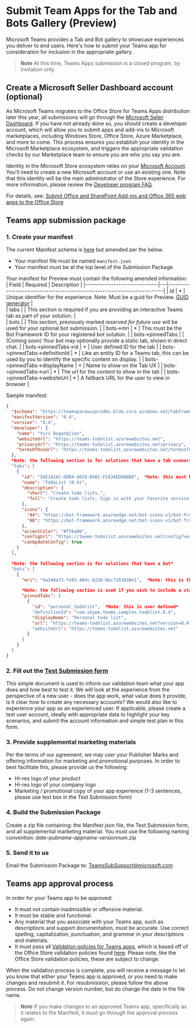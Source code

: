 # Submit Team Apps for the Tab and Bots Gallery (Preview)

Microsoft Teams provides a Tab and Bot gallery to showcase experiences you deliver to end users. Here's how to submit your Teams app for consideration for inclusion in the appropriate gallery.

>**Note** At this time, Teams Apps submission is a closed program, by invitation only.

## Create a Microsoft Seller Dashboard account (optional)

As Microsoft Teams migrates to the Office Store for Teams Apps distribution later this year, all submissions will go through the [Microsoft Seller Dashboard](http://go.microsoft.com/fwlink/?LinkId=248605).  If you have not already done so, you should create a developer account, which will allow you to submit apps and add-ins to Microsoft marketplaces, including Windows Store, Office Store, Azure Marketplace, and more to come.  This process ensures you establish your identity in the Microsoft Marketplace ecosystem, and triggers the appropriate validation checks by our Marketplace team to ensure you are who you say you are.

Identity in the Microsoft Store ecosystem relies on your [Microsoft Account](https://account.microsoft.com/account).  You'll need to create a new Microsoft account or use an existing one.  Note that this identity will be the main administrator of the Store experience.  For more information, please review the [Developer program FAQ](https://developer.microsoft.com/en-us/store/register/faq).

For details, see: [Submit Office and SharePoint Add-ins and Office 365 web apps to the Office Store](https://msdn.microsoft.com/en-us/library/office/jj220037.aspx)

## Teams app submission package

### 1. Create your manifest

The current Manifest schema is [here](schema.md) but amended per the below.  
* Your manifest file must be named `manifest.json`
* Your manifest must be at the top level of the Submission Package.

Your manifest for Preview must contain the following amended information:
| Field  | Required   | Description   | 
|-------------------------------|---|----------------------------------------------------------------------------|
|	id	|	*	|	Unique identifier for the experience.  Note: Must be a guid for Preview.  [GUID generator](https://guidgenerator.com/)	|	
|	tabs	|		|	This section is required if you are providing an interactive Teams tab as part of your solution.	|	
|	bots	|		|	This section, previously marked _reserved for future use_ will be used for your optional bot submission.	|
|	bots->mri	|	*	|	This must be the Bot Framework ID for your registered bot solution.	|
|	bots->pinnedTabs	|	  | (Coming soon) Your bot may optionally provide a static tab, shown in direct chat.	|
|	bots->pinnedTabs->id	|	*	|	User defined ID for the tab	|
|	bots->pinnedTabs->definitionId	|	*	|	Like an entity ID for a Teams tab, this can be used by you to identify the specific content on display.	|
|	bots->pinnedTabs->displayName	|	*	|	Name to show on the Tab UX	|
|	bots->pinnedTabs->url	|	*	|	The url for the content to show in the tab	|
|	bots->pinnedTabs->websiteUrl | * 	|	A fallback URL for the user to view in browser 	|


Sample manifest:

```json
{
  "$schema": "https://teamspacewusprodms.blob.core.windows.net/tabframework/0.4/tab-manifest-schema.json", 
  "manifestVersion": "0.4",
  "version": "0.4",
  "developer": {
    "name": "Yuri Dogandjiev",
    "websiteUrl": "https://teams-todolist.azurewebsites.net",
    "privacyUrl": "https://teams-todolist.azurewebsites.net/privacy",
    "termsOfUseUrl": "https://teams-todolist.azurewebsites.net/termsofuse"
  },
  *Note: the following section is for solutions that have a tab scenario:*
  "tabs": [
    {
      "id": "56E1A16C-DDB4-46C0-B4B1-FC634ED86DDD",  *Note: this must be a GUID, not reverse domain name*
      "name": "ToDoList (0.4)",
      "description": {
        "short": "Create todo lists.",
        "full": "Create todo lists. Sign in with your favorite service, start creating todo lists."
      },
      "icons": {
        "44": "https://bot-framework.azureedge.net/bot-icons-v1/bot-framework-default-3.png",  *Note: may be URL to icon, or filename of icon embedded in Zip*
        "88": "https://bot-framework.azureedge.net/bot-icons-v1/bot-framework-default-3.png"
      },
      "accentColor": "#ff6a00",
      "configUrl": "https://teams-todolist.azurewebsites.net/config?version=0.4",
      "canUpdateConfig": true
    }
  ],

  *Note: the following section is for solutions that have a bot*
  "bots": [
    {
      "mri": "9a346a73-fe93-484c-8236-6bc7203830e1",  *Note: this is the Bot Framework id*

      *Note: the following section is used if you wish to include a static tab as part of your bot.  Static tabs will not allow any customization like Team tabs, but can be used to surface information about your experience, like FAQ or other content that may be useful for your users.*
      "pinnedTabs": [
        {
          "id": "personal_todolist",  *Note: this is user defined*
          "definitionId": "com.skype.teams.samples.todolist.0.4",
          "displayName": "Personal todo list",
          "url": "https://teams-todolist.azurewebsites.net?version=0.4",  *Note: this is the content to surface in the bot's tab*
          "websiteUrl": "https://teams-todolist.azurewebsites.net" 
        }
      ]
    }
  ]
}
```




### 2. Fill out the [Test Submission form]("TeamsAppSubmission.docx")

This simple document is used to inform our validation team what your app does and how best to test it.  We will look at the experience from the perspective of a new user - does the app work, what value does it provide, is it clear how to create any necessary accounts? We would also like to experience your app as an experienced user. If applicable, please create a test user account, ideally with appropriate data to highlight your key scenarios, and submit the account information and simple test plan in this form.  

### 3. Provide supplemental marketing materials

Per the terms of our agreement, we may user your Publisher Marks and offering information for marketing and promotional purposes.  In order to best facilitate this, please provide us the following:
* Hi-res logo of your product
* Hi-res logo of your company logo
* Marketing / promotional copy of your app experience (1-3 sentences, please use text box in the Test Submission form)

### 4. Build the Submission Package

Create a zip file containing: the Manifest json file, the Test Submission form, and all supplemental marketing material.  You must use the following naming convention: _date_-_pubname_-_appname_-_versionnum_.zip  

### 5. Send it to us

Email the Submission Package to: TeamsSubSupport@microsoft.com


## Teams app approval process

In order for your Teams app to be approved:
* It must not contain inadmissible or offensive material.
* It must be stable and functional.
* Any material that you associate with your Teams app, such as descriptions and support documentation, must be accurate. Use correct spelling, capitalization, punctuation, and grammar in your descriptions and materials.
* It must pass all [Validation policies for Teams apps](TeamsAppValidation.pdf), which is based off of the Office Store validation policies found [here](https://msdn.microsoft.com/en-us/library/office/jj220035.aspx).  Please note, like the Office Store validation policies, these are subject to change.

When the validation process is complete, you will receive a message to let you know that either your Teams app is approved, or you need to make changes and resubmit it.  For resubmission, please follow the above process.  Do not change version number, but do change the date in the file name.

>**Note** If you make changes to an approved Teams app, specifically as it relates to the Manifest, it must go through the approval process again.